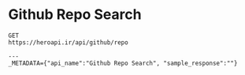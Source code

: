 # Github Repo Search

```
GET
https://heroapi.ir/api/github/repo

---
_METADATA={"api_name":"Github Repo Search", "sample_response":""}
```

